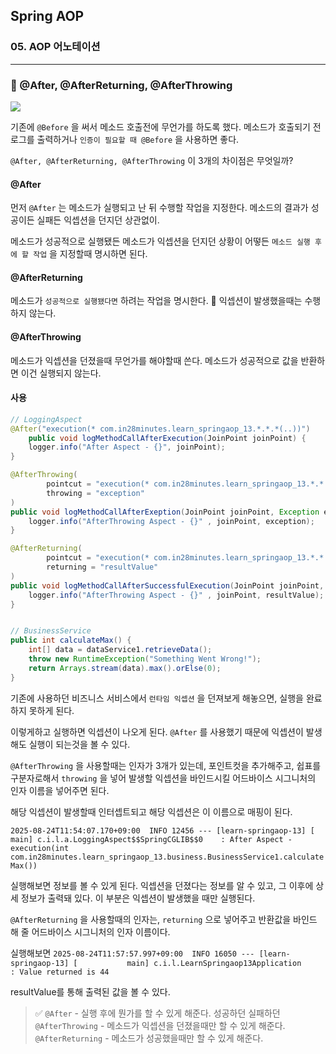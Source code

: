 ## Spring AOP

### 05. AOP 어노테이션

---

### 📌 @After, @AfterReturning, @AfterThrowing

![](https://velog.velcdn.com/images/bibiboy/post/58f2cb97-9722-4c70-b902-cf1070760af6/image.png)

기존에 `@Before` 을 써서 메소드 호출전에 무언가를 하도록 했다.
메소드가 호출되기 전 로그를 출력하거나 `인증이 필요할 때 @Before` 을 사용하면 좋다.

`@After, @AfterReturning, @AfterThrowing`
이 3개의 차이점은 무엇일까?

#### @After

먼저 `@After` 는 메소드가 실행되고 난 뒤 수행할 작업을 지정한다.
메소드의 결과가 성공이든 실패든 익셉션을 던지던 상관없이.

메소드가 성공적으로 실행됐든 메소드가 익셉션을 던지던 상황이 어떻든 `메소드 실행 후에 할 작업` 을 지정할때 명시하면 된다.

#### @AfterReturning

메소드가 `성공적으로 실행됐다면` 하려는 작업을 명시한다.
📍 익셉션이 발생했을때는 수행하지 않는다.

#### @AfterThrowing

메소드가 익셉션을 던졌을때 무언가를 해야할때 쓴다.
메소드가 성공적으로 값을 반환하면 이건 실행되지 않는다.

#### 사용

```java
// LoggingAspect
@After("execution(* com.in28minutes.learn_springaop_13.*.*.*(..))")
	public void logMethodCallAfterExecution(JoinPoint joinPoint) {
	logger.info("After Aspect - {}", joinPoint);
}

@AfterThrowing(
		pointcut = "execution(* com.in28minutes.learn_springaop_13.*.*.*(..))",
		throwing = "exception"
)
public void logMethodCallAfterExeption(JoinPoint joinPoint, Exception exception) {
	logger.info("AfterThrowing Aspect - {}" , joinPoint, exception);
}

@AfterReturning(
		pointcut = "execution(* com.in28minutes.learn_springaop_13.*.*.*(..))",
		returning = "resultValue"
)
public void logMethodCallAfterSuccessfulExecution(JoinPoint joinPoint, Object resultValue) {
	logger.info("AfterThrowing Aspect - {}" , joinPoint, resultValue);
}


// BusinessService
public int calculateMax() {
	int[] data = dataService1.retrieveData();
	throw new RuntimeException("Something Went Wrong!");
	return Arrays.stream(data).max().orElse(0);
}
```

기존에 사용하던 비즈니스 서비스에서 `런타임 익셉션` 을 던져보게 해놓으면, 실행을 완료하지 못하게 된다.

이렇게하고 실행하면 익셉션이 나오게 된다.
`@After` 를 사용했기 때문에 익셉션이 발생해도 실행이 되는것을 볼 수 있다.

`@AfterThrowing` 을 사용할때는 인자가 3개가 있는데, 포인트컷을 추가해주고, 쉽표를 구분자로해서 `throwing` 을 넣어 발생할 익셉션을 바인드시킬 어드바이스 시그니처의 인자 이름을 넣어주면 된다.

해당 익셉션이 발생할때 인터셉트되고 해당 익셉션은 이 이름으로 매핑이 된다.

`2025-08-24T11:54:07.170+09:00  INFO 12456 --- [learn-springaop-13] [           main] c.i.l.a.LoggingAspect$$SpringCGLIB$$0    : After Aspect - execution(int com.in28minutes.learn_springaop_13.business.BusinessService1.calculateMax())
`

실행해보면 정보를 볼 수 있게 된다.
익셉션을 던졌다는 정보를 알 수 있고, 그 이후에 상세 정보가 출력돼 있다.
이 부분은 익셉션이 발생했을 때만 실행된다.

`@AfterReturning` 을 사용할때의 인자는, `returning` 으로 넣어주고 반환값을 바인드 해 줄 어드바이스 시그니처의 인자 이름이다.

실행해보면 `2025-08-24T11:57:57.997+09:00  INFO 16050 --- [learn-springaop-13] [           main] c.i.l.LearnSpringaop13Application        : Value returned is 44
`

resultValue를 통해 출력된 값을 볼 수 있다.

> ✅
> `@After` - 실행 후에 뭔가를 할 수 있게 해준다. 성공하던 실패하던
> `@AfterThrowing` - 메소드가 익셉션을 던졌을때만 할 수 있게 해준다.
> `@AfterReturning` - 메소드가 성공했을때만 할 수 있게 해준다.
